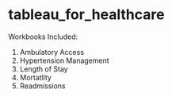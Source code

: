 # tableau_for_healthcare

Workbooks Included:
1. Ambulatory Access
2. Hypertension Management
3. Length of Stay
4. Mortatlity
5. Readmissions
